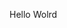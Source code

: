 Hello Wolrd



















































































































































































































































































































































































































































































































































































































































































































































































































































































































































































































































































































































































































































































































































































































































